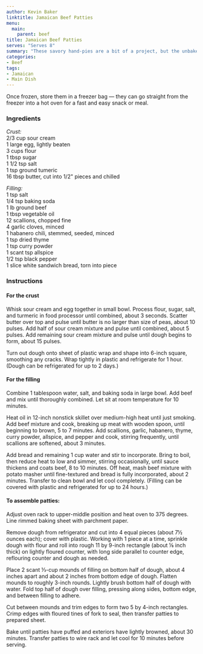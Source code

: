 ```yaml
---
author: Kevin Baker
linktitle: Jamaican Beef Patties
menu:
  main:
    parent: beef
title: Jamaican Beef Patties
serves: "Serves 8"
summary: "These savory hand-pies are a bit of a project, but the unbaked pies freeze beautifully. "
categories:
- Beef
tags:
- Jamaican
- Main Dish
---
```

Once frozen, store them in a freezer bag — they can go straight from the freezer into a hot oven for a fast and easy snack or meal.

### Ingredients

<div class="ingredient-list">

*Crust:*  
2/3 cup sour cream   
1 large egg, lightly beaten   
3 cups flour   
1 tbsp sugar   
1 1/2 tsp salt  
1 tsp ground tumeric  
16 tbsp butter, cut into 1/2" pieces and chilled  
  
*Filling:*  
1 tsp salt  
1/4 tsp baking soda  
1 lb ground beef  
1 tbsp vegetable oil  
12 scallions, chopped fine  
4 garlic cloves, minced  
1 habanero chili, stemmed, seeded, minced  
1 tsp dried thyme  
1 tsp curry powder  
1 scant tsp allspice   
1/2 tsp black pepper  
1 slice white sandwich bread, torn into piece   

</div>

### Instructions
#### For the crust
Whisk sour cream and egg together in small bowl. Process flour, sugar, salt, and turmeric in food processor until combined, about 3 seconds. Scatter butter over top and pulse until butter is no larger than size of peas, about 10 pulses. Add half of sour cream mixture and pulse until combined, about 5 pulses. Add remaining sour cream mixture and pulse until dough begins to form, about 15 pulses. 

Turn out dough onto sheet of plastic wrap and shape into 6-inch square, smoothing any cracks. Wrap tightly in plastic and refrigerate for 1 hour. (Dough can be refrigerated for up to 2 days.) 

#### For the filling
Combine 1 tablespoon water, salt, and baking soda in large bowl. Add beef and mix until thoroughly combined. Let sit at room temperature for 10 minutes. 

Heat oil in 12-inch nonstick skillet over medium-high heat until just smoking. Add beef mixture and cook, breaking up meat with wooden spoon, until beginning to brown, 5 to 7 minutes. Add scallions, garlic, habanero, thyme, curry powder, allspice, and pepper and cook, stirring frequently, until scallions are softened, about 3 minutes. 

Add bread and remaining 1 cup water and stir to incorporate. Bring to boil, then reduce heat to low and simmer, stirring occasionally, until sauce thickens and coats beef, 8 to 10 minutes. Off heat, mash beef mixture with potato masher until fine-textured and bread is fully incorporated, about 2 minutes. Transfer to clean bowl and let cool completely. (Filling can be covered with plastic and refrigerated for up to 24 hours.) 

#### To assemble patties:
Adjust oven rack to upper-middle position and heat oven to 375 degrees. Line rimmed baking sheet with parchment paper. 

Remove dough from refrigerator and cut into 4 equal pieces (about 7½ ounces each); cover with plastic. Working with 1 piece at a time, sprinkle dough with flour and roll into rough 11 by 9-inch rectangle (about ⅛ inch thick) on lightly floured counter, with long side parallel to counter edge, reflouring counter and dough as needed.   

Place 2 scant ⅓-cup mounds of filling on bottom half of dough, about 4 inches apart and about 2 inches from bottom edge of dough. Flatten mounds to roughly 3-inch rounds. Lightly brush bottom half of dough with water. Fold top half of dough over filling, pressing along sides, bottom edge, and between filling to adhere. 

Cut between mounds and trim edges to form two 5 by 4-inch rectangles. Crimp edges with floured tines of fork to seal, then transfer patties to prepared sheet. 

Bake until patties have puffed and exteriors have lightly browned, about 30 minutes. Transfer patties to wire rack and let cool for 10 minutes before serving. 